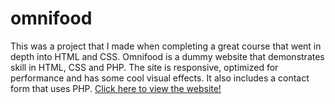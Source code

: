# omnifood
This was a project that I made when completing a great course that went in depth into HTML and CSS. Omnifood is a dummy website that demonstrates skill in HTML, CSS and PHP. The site is responsive, optimized for performance and has some cool visual effects. It also includes a contact form that uses PHP. <a href="https://richardnorman.github.io/omnifood/"> Click here to view the website!</a>
